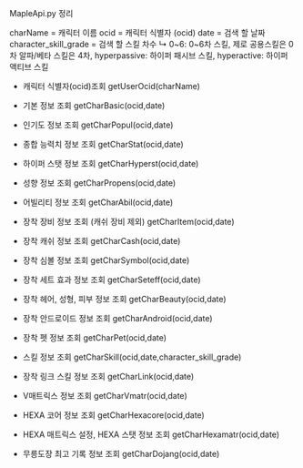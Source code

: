 ﻿MapleApi.py 정리

charName = 캐릭터 이름
ocid = 캐릭터 식별자 (ocid)
date = 검색 할 날짜
character_skill_grade = 검색 할 스킬 차수
↳ 0~6: 0~6차 스킬, 제로 공용스킬은 0차 알파/베타 스킬은 4차, hyperpassive: 하이퍼 패시브 스킬, hyperactive: 하이퍼 액티브 스킬

- 캐릭터 식별자(ocid)조회
    getUserOcid(charName)
- 기본 정보 조회
    getCharBasic(ocid,date)

- 인기도 정보 조회
    getCharPopul(ocid,date)
    
- 종합 능력치 정보 조회
    getCharStat(ocid,date)

- 하이퍼 스탯 정보 조회
    getCharHyperst(ocid,date)

- 성향 정보 조회
    getCharPropens(ocid,date)

- 어빌리티 정보 조회
    getCharAbil(ocid,date)

- 장착 장비 정보 조회 (캐쉬 장비 제외)
    getCharItem(ocid,date)

- 장착 캐쉬 정보 조회
    getCharCash(ocid,date)

- 장착 심볼 정보 조회
    getCharSymbol(ocid,date)
  
- 장착 세트 효과 정보 조회
    getCharSeteff(ocid,date)

- 장착 헤어, 성형, 피부 정보 조회
    getCharBeauty(ocid,date)

- 장착 안드로이드 정보 조회
    getCharAndroid(ocid,date)

- 장착 펫 정보 조회
    getCharPet(ocid,date)

- 스킬 정보 조회
    getCharSkill(ocid,date,character_skill_grade)

- 장착 링크 스킬 정보 조회
    getCharLink(ocid,date)

- V매트릭스 정보 조회
    getCharVmatr(ocid,date)

- HEXA 코어 정보 조회
    getCharHexacore(ocid,date)

- HEXA 매트릭스 설정, HEXA 스탯 정보 조회
    getCharHexamatr(ocid,date)

- 무릉도장 최고 기록 정보 조회
    getCharDojang(ocid,date)
